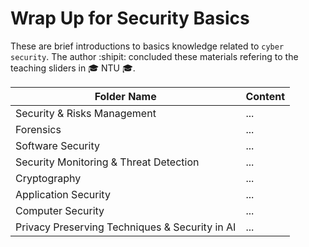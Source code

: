 # Wrap Up for Security Basics 
These are brief introductions to basics knowledge related to `cyber security`. The author :shipit: concluded these materials refering to the teaching sliders in :mortar_board: NTU :mortar_board:.

| Folder Name  | Content |
| ------------- | ------------- |
| Security & Risks Management  | ...  |
| Forensics  | ...  |
| Software Security |   ...            |
| Security Monitoring & Threat Detection |   ...            |
| Cryptography |        ...       |
| Application Security |    ...           |
| Computer Security |        ...       |
| Privacy Preserving Techniques & Security in AI|     ...          |
